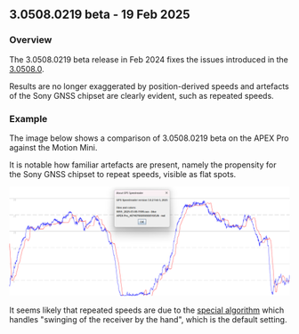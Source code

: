 ## 3.0508.0219 beta - 19 Feb 2025

### Overview

The 3.0508.0219 beta release in Feb 2024 fixes the issues introduced in the [3.0508.0](../3.0508.0/README.md).

Results are no longer exaggerated by position-derived speeds and artefacts of the Sony GNSS chipset are clearly evident, such as repeated speeds.



### Example

The image below shows a comparison of 3.0508.0219 beta on the APEX Pro against the Motion Mini.

It is notable how familiar artefacts are present, namely the propensity for the Sony GNSS chipset to repeat speeds, visible as flat spots.

![beta-testing](img/beta-testing.png)

It seems likely that repeated speeds are due to the [special algorithm](../../swinging/README.md) which handles "swinging of the receiver by the hand", which is the default setting.
